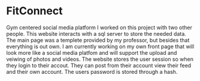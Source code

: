 # FitConnect
Gym centered social media platform
I worked on this project with two other people.
This website interacts with a sql server to store the needed data. 
The main page was a templete provided by my professor, but besides that everything is out own.
I am currently working on my own front page that will look more like a social media platfom and will support the upload and veiwing of photos and videos.
The website stores the user session so when they login to their accout. They can post from their account view their feed and their own account.
The users password is stored through a hash.
